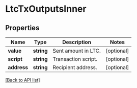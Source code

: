 # LtcTxOutputsInner

## Properties

Name | Type | Description | Notes
------------ | ------------- | ------------- | -------------
**value** | **string** | Sent amount in LTC. | [optional]
**script** | **string** | Transaction script. | [optional]
**address** | **string** | Recipient address. | [optional]

[[Back to API list]](../../README.md#api-endpoints)
